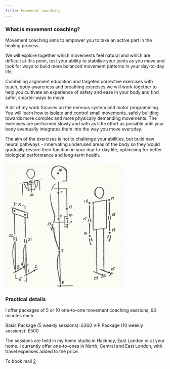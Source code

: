 ```yaml
---
title: Movement coaching
---
```


### What is movement coaching?

Movement coaching aims to empower you to take an active part in the healing
process.

We will explore together which movements feel natural and which are difficult at
this point, test your ability to stabilise your joints as you move and look for
ways to build more balanced movement patterns in your day-to-day life.

Combining alignment education and targeted corrective exercises with touch, body
awareness and breathing exercises we will work together to help you cultivate an
experience of safety and ease in your body and find safer, smarter ways to move.

A lot of my work focuses on the nervous system and motor programming. You will
learn how to isolate and control small movements, safely building towards more
complex and more physically demanding movements. The exercises are performed
slowly and with as little effort as possible until your body eventually
integrates them into the way you move everyday.

The aim of the exercises is not to challenge your abilities, but build new
neural pathways - innervating underused areas of the body so they would
gradually restore their function in your day-to-day life, optimising for better
biological performance and long-term health.

![Alignment points](alignment_points.jpg)

### Practical details

I offer packages of 5 or 10 one-to-one movement coaching sessions, 90 minutes
each.

Basic Package (5 weekly sessions): £300 VIP Package (10 weekly sessions): £500

The sessions are held in my home studio in Hackney, East London or at your home.
I currently offer one-to-ones in North, Central and East London, with travel
expenses added to the price.

To book mail [2]

[1]: https://nutritiousmovement.com/
[2]: mailto:ivana@movementkitchen.co.uk?subject=Free%20Telephone%20Consultation
